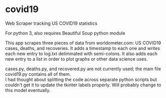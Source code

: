 # covid19
Web Scraper tracking US COVID19 statistics

For python 3, also requires Beautiful Soup python module

This app scrapes three pieces of data from worldometer.com:  US COVID19 cases, deaths, and recoveries.  It adds a timestamp
to each one and writes each new entry to log.txt deliminated with semi-colons.  It also adds each new entry to a list in 
order to plot graphs or other data science uses.

cases.py, deaths.py, and recovered.py are not currently used; the main file covid19.py contains all of them.  
I had thought about splitting the code across separate python scripts but couldn't get it to update the tkinter labels
properly. Will probably change to this model eventually.
